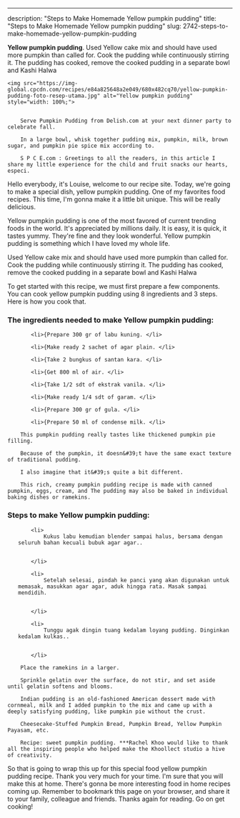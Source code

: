 ---
description: "Steps to Make Homemade Yellow pumpkin pudding"
title: "Steps to Make Homemade Yellow pumpkin pudding"
slug: 2742-steps-to-make-homemade-yellow-pumpkin-pudding

<p>
	<strong>Yellow pumpkin pudding</strong>. 
	Used Yellow cake mix and should have used more pumpkin than called for. Cook the pudding while continuously stirring it. The pudding has cooked, remove the cooked pudding in a separate bowl and Kashi Halwa
</p>
<p>
	
	<img src="https://img-global.cpcdn.com/recipes/e84a825648a2e049/680x482cq70/yellow-pumpkin-pudding-foto-resep-utama.jpg" alt="Yellow pumpkin pudding" style="width: 100%;">
	
	
		Serve Pumpkin Pudding from Delish.com at your next dinner party to celebrate fall.
	
		In a large bowl, whisk together pudding mix, pumpkin, milk, brown sugar, and pumpkin pie spice mix according to.
	
		S P C E.com : Greetings to all the readers, in this article I share my little experience for the child and fruit snacks our hearts, especi.
	
</p>
<p>
	Hello everybody, it's Louise, welcome to our recipe site. Today, we're going to make a special dish, yellow pumpkin pudding. One of my favorites food recipes. This time, I'm gonna make it a little bit unique. This will be really delicious.
</p>
	
<p>
	Yellow pumpkin pudding is one of the most favored of current trending foods in the world. It's appreciated by millions daily. It is easy, it is quick, it tastes yummy. They're fine and they look wonderful. Yellow pumpkin pudding is something which I have loved my whole life.
</p>
<p>
	Used Yellow cake mix and should have used more pumpkin than called for. Cook the pudding while continuously stirring it. The pudding has cooked, remove the cooked pudding in a separate bowl and Kashi Halwa
</p>

<p>
To get started with this recipe, we must first prepare a few components. You can cook yellow pumpkin pudding using 8 ingredients and 3 steps. Here is how you cook that.
</p>

<h3>The ingredients needed to make Yellow pumpkin pudding:</h3>

<ol>
	
		<li>{Prepare 300 gr of labu kuning. </li>
	
		<li>{Make ready 2 sachet of agar plain. </li>
	
		<li>{Take 2 bungkus of santan kara. </li>
	
		<li>{Get 800 ml of air. </li>
	
		<li>{Take 1/2 sdt of ekstrak vanila. </li>
	
		<li>{Make ready 1/4 sdt of garam. </li>
	
		<li>{Prepare 300 gr of gula. </li>
	
		<li>{Prepare 50 ml of condense milk. </li>
	
</ol>
<p>
	
		This pumpkin pudding really tastes like thickened pumpkin pie filling.
	
		Because of the pumpkin, it doesn&#39;t have the same exact texture of traditional pudding.
	
		I also imagine that it&#39;s quite a bit different.
	
		This rich, creamy pumpkin pudding recipe is made with canned pumpkin, eggs, cream, and The pudding may also be baked in individual baking dishes or ramekins.
	
</p>

<h3>Steps to make Yellow pumpkin pudding:</h3>

<ol>
	
		<li>
			Kukus labu kemudian blender sampai halus, bersama dengan seluruh bahan kecuali bubuk agar agar..
			
			
		</li>
	
		<li>
			Setelah selesai, pindah ke panci yang akan digunakan untuk memasak, masukkan agar agar, aduk hingga rata. Masak sampai mendidih.
			
			
		</li>
	
		<li>
			Tunggu agak dingin tuang kedalam loyang pudding. Dinginkan kedalam kulkas..
			
			
		</li>
	
</ol>

<p>
	
		Place the ramekins in a larger.
	
		Sprinkle gelatin over the surface, do not stir, and set aside until gelatin softens and blooms.
	
		Indian pudding is an old-fashioned American dessert made with cornmeal, milk and I added pumpkin to the mix and came up with a deeply satisfying pudding, like pumpkin pie without the crust.
	
		Cheesecake-Stuffed Pumpkin Bread, Pumpkin Bread, Yellow Pumpkin Payasam, etc.
	
		Recipe: sweet pumpkin pudding. ***Rachel Khoo would like to thank all the inspiring people who helped make the Khoollect studio a hive of creativity.
	
</p>

<p>
	So that is going to wrap this up for this special food yellow pumpkin pudding recipe. Thank you very much for your time. I'm sure that you will make this at home. There's gonna be more interesting food in home recipes coming up. Remember to bookmark this page on your browser, and share it to your family, colleague and friends. Thanks again for reading. Go on get cooking!
</p>
